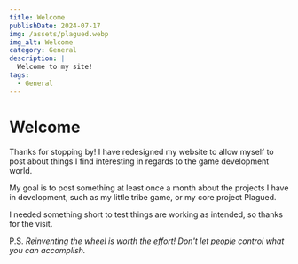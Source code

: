 ```yaml
---
title: Welcome
publishDate: 2024-07-17
img: /assets/plagued.webp
img_alt: Welcome
category: General
description: |
  Welcome to my site!
tags:
  - General
---
```


# Welcome

Thanks for stopping by! I have redesigned my website to allow myself to post about things I find interesting in regards to the game development world.

My goal is to post something at least once a month about the projects I have in development, such as my little tribe game, or my core project Plagued.

I needed something short to test things are working as intended, so thanks for the visit.

P.S. *Reinventing the wheel is worth the effort! Don't let people control what you can accomplish.*
